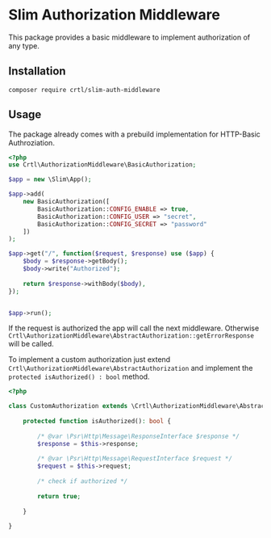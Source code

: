# Slim Authorization Middleware

This package provides a basic middleware to implement authorization of any type.


## Installation

```
composer require crtl/slim-auth-middleware
```

## Usage

The package already comes with a prebuild implementation for HTTP-Basic Authroziation.

```php
<?php
use Crtl\AuthorizationMiddleware\BasicAuthorization;

$app = new \Slim\App();

$app->add(
    new BasicAuthorization([
        BasicAuthorization::CONFIG_ENABLE => true,
        BasicAuthorization::CONFIG_USER => "secret",
        BasicAuthorization::CONFIG_SECRET => "password"
    ])
);

$app->get("/", function($request, $response) use ($app) {
    $body = $response->getBody();
    $body->write("Authorized");
    
    return $response->withBody($body),
});


$app->run();
```

If the request is authorized the app will call the next middleware. Otherwise `Crtl\AuthorizationMiddleware\AbstractAuthorization::getErrorResponse` will be called.

To implement a custom authorization just extend `Crtl\AuthorizationMiddleware\AbstractAuthorization` and implement the <br/>
`protected isAuthorized() : bool` method.


```php
<?php

class CustomAuthorization extends \Crtl\AuthorizationMiddleware\AbstractAuthorization{
    
    protected function isAuthorized(): bool {
        
        /* @var \Psr\Http\Message\ResponseInterface $response */
        $response = $this->response;
        
        /* @var \Psr\Http\Message\RequestInterface $request */
        $request = $this->request;
        
        /* check if authorized */
        
        return true;
        
    }
    
}

```